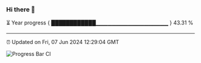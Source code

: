 ### Hi there 👋

⏳ Year progress { ████████████▁▁▁▁▁▁▁▁▁▁▁▁▁▁▁▁▁▁ } 43.31 %

---

⏰ Updated on Fri, 07 Jun 2024 12:29:04 GMT

![Progress Bar CI](https://github.com/liununu/liununu/workflows/Progress%20Bar%20CI/badge.svg)
